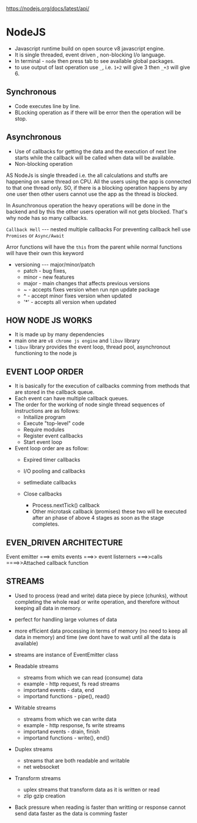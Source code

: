https://nodejs.org/docs/latest/api/

# NodeJS
- Javascript runtime build on open source v8 javascript engine.
- It is single threaded, event driven , non-blocking I/o language.
- In terminal - `node` then press tab to see available global packages.
- to use output of last operation use `_`, i.e. `1+2` will give 3 then `_+3` will give 6.

## Synchronous
- Code executes line by line.
- BLocking operation as if there will be error then the operation will be stop.

## Asynchronous
- Use of callbacks for getting the data and the execution of next line starts while the callback will be called when data will be available.
- Non-blocking operation

AS NodeJs is single threaded i.e. the all calculations and stuffs are happening on same thread on CPU. All the users using the app is connected to that one thread only. SO, if there is a blocking operation happens by any one user then other users cannot use the app as the thread is blocked.

In Asunchronous operation the heavy operations will be done in the backend and by this the other users operation will not gets blocked. That's why node has so many callbacks.

`Callback Hell` --- nested multiple callbacks
For preventing callback hell use `Promises` or `Async/Await`

Arror functions will have the `this` from the parent while normal functions will have their own this keyword

- versioning --- major/minor/patch 
    - patch - bug fixes,
    - minor - new features
    - major - main changes that affects previous versions
    - ~ - accepts fixes version when run npn update package
    - ^ - accept minor fixes version when updated
    - '*' - accepts all version when updated

## HOW NODE JS WORKS
- It is made up by many dependencies
- main one are `v8 chrome js engine` and `libuv` library
- `libuv` library provides the event loop, thread pool, asynchronout functioning to the node js

## EVENT LOOP ORDER
- It is basically for the execution of callbacks comming from methods that are stored in the callback queue.
- Each event can have multiple callback queues.
- The order for the working of node single thread sequences of instructions are as follows:
    - Initailize program
    - Execute "top-level" code
    - Require modules
    - Register event callbacks
    - Start event loop
- Event loop order are as follow:
    - Expired timer callbacks
    - I/O pooling and callbacks
    - setImediate callbacks
    - Close callbacks

        - Process.nextTick() callback
        - Other microtask callback (promises)
         these two will be executed after an phase of above 4 stages as soon as the stage completes.

## EVEN_DRIVEN ARCHITECTURE
Event emitter ===> emits events ===>> event listerners ===>>calls ====>>Attached callback function

## STREAMS
- Used to process (read and write) data piece by piece (chunks), without completing the whole read or write operation, and therefore without keeping all data in memory.
- perfect for handling large volumes of data
- more efficient data processing in terms of memory (no need to keep all data in memory) and time (we dont have to wait until all the data is available)
- streams are instance of EventEmitter class
- Readable streams
    - streams from which we can read (consume) data
    - example - http request, fs read streams
    - importand events - data, end
    - importand functions - pipe(), read()
- Writable streams
    - streams from which we can write data
    - example - http response, fs write streams
    - importand events - drain, finish
    - importand functions - write(), end()
- Duplex streams
    - streams that are both readable and writable
    - net websocket
- Transform streams
    - uplex streams that transform data as it is written or read
    - zlip gzip creation

- Back pressure when reading is faster than writting or response cannot send data faster as the data is comming faster